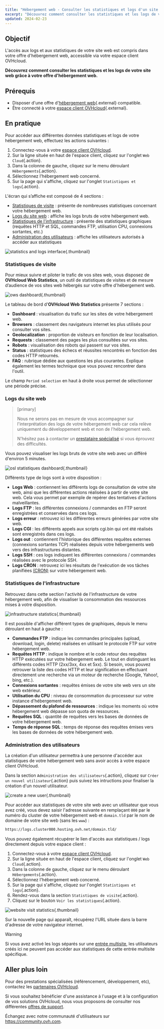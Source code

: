 ```yaml
---
title: "Hébergement web - Consulter les statistiques et logs d'un site web"
excerpt: "Découvrez comment consulter les statistiques et les logs de votre site web grâce à votre offre d'hébergement web"
updated: 2024-02-23
---
```


## Objectif

L'accès aux logs et aux statistiques de votre site web est compris dans votre offre d'hébergement web, accessible via votre espace client OVHcloud.

**Découvrez comment consulter les statistiques et les logs de votre site web grâce à votre offre d'hébergement web.**

## Prérequis

- Disposer d'une offre d'[hébergement web](https://www.ovhcloud.com/fr-ca/web-hosting/){.external} compatible.
- Être connecté à votre [espace client OVHcloud](/links/manager){.external}.

## En pratique

Pour accéder aux différentes données statistiques et logs de votre hébergement web, effectuez les actions suivantes : 

1. Connectez-vous à votre [espace client OVHcloud](/links/manager).
2. Sur la ligne située en haut de l'espace client, cliquez sur l'onglet `Web Cloud`{.action}.
3. Dans la colonne de gauche, cliquez sur le menu déroulant `Hébergements`{.action}.
4. Sélectionnez l'hébergement web concerné.
5. Sur la page qui s'affiche, cliquez sur l'onglet `Statistiques et logs`{.action}.

L'écran qui s’affiche est composé de 4 sections :

- [Statistiques de visite](#website-stats) : présente de nombreuses statistiques concernant votre hébergement web.
- [Logs du site web](#website-logs) : affiche les logs bruts de votre hébergement web.
- [Statistiques de l'infrastructure](#infra-stats) : présente des statistiques graphiques (requêtes HTTP et SQL, commandes FTP, utilisation CPU, connexions sortantes, etc.)
- [Administration des utilisateurs](#admin-user) : affiche les utilisateurs autorisés à accéder aux statistiques

![statistics and logs interface](images/tab.png){.thumbnail}

### Statistiques de visite <a name="website-stats"></a>

Pour mieux suivre et piloter le trafic de vos sites web, vous disposez de **OVHcloud Web Statistics**, un outil de statistiques de visites et de mesure d’audience de vos sites web hébergés sur votre offre d'hébergement web.

![ows dashboard](images/ows-presentation.gif){.thumbnail}

Le tableau de bord d'**OVHcloud Web Statistics** présente 7 sections :

- **Dashboard** : visualisation du trafic sur les sites de votre hébergement web.
- **Browsers** : classement des navigateurs internet les plus utilisés pour consulter vos sites.
- **Geolocalization** : proportion de visiteurs en fonction de leur localisation.
- **Requests** : classement des pages les plus consultées sur vos sites.
- **Robots** : visualisation des robots qui passent sur vos sites.
- **Status** : statistiques des échecs et réussites rencontrés en fonction des codes HTTP retournés.
- **FAQ** : rubrique dédiée aux questions les plus courantes. Explique également les termes technique que vous pouvez rencontrer dans l'outil.

Le champ `Period selection` en haut à droite vous permet de sélectionner une période précise.

### Logs du site web <a name="website-logs"></a>

> [primary]
>
> Nous ne serons pas en mesure de vous accompagner sur l'interprétation des logs de votre hébergement web car cela relève uniquement du développement web et non de l'hébergement web.
>
> N'hésitez pas à contacter un [prestataire spécialisé](/links/partner) si vous éprouvez des difficultés.
>

Vous pouvez visualiser les logs bruts de votre site web avec un différé d'environ 5 minutes.

![osl statistiques dashboard](images/osl-statistics-board.png){.thumbnail}

Différents type de logs sont à votre disposition :

- **Logs Web** : contiennent les différents logs de consultation de votre site web, ainsi que les différentes actions réalisées à partir de votre site web. Cela vous permet par exemple de repérer des tentatives d'actions malveillantes.
- **Logs FTP** : les différentes connexions / commandes en FTP seront enregistrées et conservées dans ces logs.
- **Logs erreur** : retrouvez ici les différentes erreurs générées par votre site web.
- **Logs CGI** : les différents appels aux scripts cgi.bin qui ont été réalisés sont enregistrés dans ces logs.
- **Logs out** : contiennent l'historique des différentes requêtes externes (connexions sortantes TCP) réalisées depuis votre hébergements web vers des infrastructures distantes.
- **Logs SSH** : ces logs indiquent les différentes connexions / commandes réalisées avec le protocole SSH.
- **Logs CRON** : retrouvez ici les résultats de l'exécution de vos tâches planifiées [(CRON)](/pages/web_cloud/web_hosting/cron_tasks) sur votre hébergement web.

### Statistiques de l'infrastructure <a name="infra-stats"></a>

Retrouvez dans cette section l'activité de l'infrastructure de votre hébergement web, afin de visualiser la consommation des ressources mises à votre disposition.

![infrastructure statistics](images/infrastructure-statistics-graph.png){.thumbnail}

Il est possible d'afficher différent types de graphiques, depuis le menu déroulant en haut à gauche :

- **Commandes FTP** : indique les commandes principales (upload, download, login, delete) réalisées en utilisant le protocole FTP sur votre hébergement web.
- **Requêtes HTTP** : indique le nombre et le code retour des requêtes HTTP exécutées sur votre hébergement web. Le tout en distinguant les différents codes HTTP (2xx/3xx, 4xx et 5xx). Si besoin, vous pouvez retrouver la liste des codes HTTP et leur signification en effectuant directement une recherche via un moteur de recherche (Google, Yahoo!, bing, etc.).
- **Connexions sortantes** : requêtes émises de votre site web vers un site web extérieur.
- **Utilisation du CPU** : niveau de consommation du processeur sur votre instance d'hébergement web.
- **Dépassement du plafond de ressources** : indique les moments où votre hébergement web dépasse son quota de ressources.
- **Requêtes SQL** : quantité de requêtes vers les bases de données de votre hébergement web.
- **Temps de réponse SQL** : temps de réponse des requêtes émises vers les bases de données de votre hébergement web.

### Administration des utilisateurs <a name="admin-user"></a>

La création d'un utilisateur permettra à une personne d'accéder aux statistiques de votre hébergement web sans avoir accès à votre espace client OVHcloud.

Dans la section `Administration des utilisateurs`{.action}, cliquez sur `Créer un nouvel utilisateur`{.action} puis suivez les intructions pour finaliser la création d'un nouvel utilisateur.

![create a new user](images/create-a-new-user.png){.thumbnail}

Pour accéder aux statistiques de votre site web avec un utilisateur que vous avez créé, vous devez saisir l'adresse suivante en remplaçant `000` par le numéro du cluster de votre hébergement web et `domain.tld` par le nom de domaine de votre site web (sans les `www`) :

```bash
https://logs.cluster000.hosting.ovh.net/domain.tld/
```

Vous pouvez également récupérer le lien d'accès aux statistiques / logs directement depuis votre espace client :

1. Connectez-vous à votre [espace client OVHcloud](/links/manager).
2. Sur la ligne située en haut de l'espace client, cliquez sur l'onglet `Web Cloud`{.action}.
3. Dans la colonne de gauche, cliquez sur le menu déroulant `Hébergements`{.action}.
4. Sélectionnez l'hébergement web concerné.
5. Sur la page qui s'affiche, cliquez sur l'onglet `Statistiques et logs`{.action}.
6. Rendez-vous dans la section `Statistiques de visite`{.action}.
7. Cliquez sur le bouton `Voir les statistiques`{.action}.

![website visit statistics](images/view-statistics.png){.thumbnail}

Sur la nouvelle page qui apparaît, récupérez l'URL située dans la barre d'adresse de votre navigateur internet.

> [!warning]
>
> Si vous avez activé les logs séparés sur une [entrée multisite](/pages/web_cloud/web_hosting/multisites_configure_multisite), les utilisateurs créés ici ne peuvent pas accéder aux statistiques de cette entrée multisite spécifique.
>

## Aller plus loin

Pour des prestations spécialisées (référencement, développement, etc), contactez les [partenaires OVHcloud](/links/partner).

Si vous souhaitez bénéficier d'une assistance à l'usage et à la configuration de vos solutions OVHcloud, nous vous proposons de consulter nos différentes [offres de support](/links/support).

Échangez avec notre communauté d'utilisateurs sur <https://community.ovh.com>.